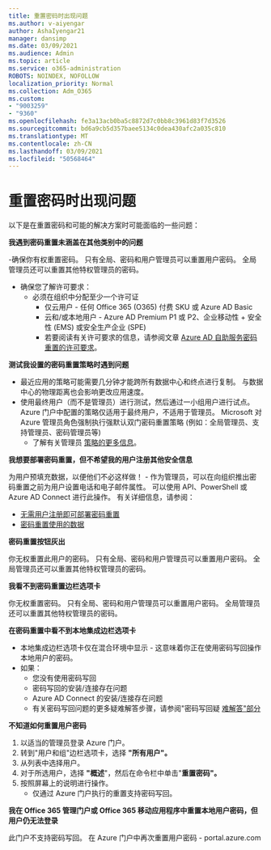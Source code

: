 ```yaml
---
title: 重置密码时出现问题
ms.author: v-aiyengar
author: AshaIyengar21
manager: dansimp
ms.date: 03/09/2021
ms.audience: Admin
ms.topic: article
ms.service: o365-administration
ROBOTS: NOINDEX, NOFOLLOW
localization_priority: Normal
ms.collection: Adm_O365
ms.custom:
- "9003259"
- "9360"
ms.openlocfilehash: fe3a13acb0ba5c8872d7c0bb8c3961d83f7d3526
ms.sourcegitcommit: bd6a9cb5d357baee5134c0dea430afc2a035c810
ms.translationtype: MT
ms.contentlocale: zh-CN
ms.lasthandoff: 03/09/2021
ms.locfileid: "50568464"
---
```

# <a name="problems-resetting-password"></a>重置密码时出现问题

以下是在重置密码和可能的解决方案时可能面临的一些问题：

**我遇到密码重置未涵盖在其他类别中的问题**

-确保你有权重置密码。 只有全局、密码和用户管理员可以重置用户密码。 全局管理员还可以重置其他特权管理员的密码。
- 确保您了解许可要求：
    - 必须在组织中分配至少一个许可证
        - 仅云用户 - 任何 Office 365 (O365) 付费 SKU 或 Azure AD Basic
        - 云和/或本地用户 - Azure AD Premium P1 或 P2、企业移动性 + 安全性 (EMS) 或安全生产企业 (SPE) 
        - 若要阅读有关许可要求的信息，请参阅文章 [Azure AD 自助服务密码重置的许可要求](https://docs.microsoft.com/azure/active-directory/active-directory-passwords-licensing?WT.mc_id=Portal-Microsoft_Azure_Support)。

**测试我设置的密码重置策略时遇到问题**

- 最近应用的策略可能需要几分钟才能跨所有数据中心和终点进行复制。 与数据中心的物理距离也会影响更改应用速度。
- 使用最终用户（而不是管理员）进行测试，然后通过一小组用户进行试点。 Azure 门户中配置的策略仅适用于最终用户，不适用于管理员。 Microsoft 对 Azure 管理员角色强制执行强默认双门密码重置策略 (例如：全局管理员、支持管理员、密码管理员等) 
    - 了解有关管理员 [策略的更多信息](https://docs.microsoft.com/azure/active-directory/active-directory-passwords-policy?WT.mc_id=Portal-Microsoft_Azure_Support#administrator-password-policy-differences)。

**我想要部署密码重置，但不希望我的用户注册其他安全信息**

为用户预填充数据，以便他们不必这样做！ - 作为管理员，可以在向组织推出密码重置之前为用户设置电话和电子邮件属性。 可以使用 API、PowerShell 或 Azure AD Connect 进行此操作。 有关详细信息，请参阅：
- [无需用户注册即可部署密码重置](https://docs.microsoft.com/azure/active-directory/active-directory-passwords-policy?WT.mc_id=Portal-Microsoft_Azure_Support#administrator-password-policy-differences)
- [密码重置使用的数据](https://docs.microsoft.com/azure/active-directory/active-directory-passwords-data?WT.mc_id=Portal-Microsoft_Azure_Support)

**密码重置按钮灰出**

你无权重置此用户的密码。 只有全局、密码和用户管理员可以重置用户密码。 全局管理员还可以重置其他特权管理员的密码。

**我看不到密码重置边栏选项卡**

你无权重置密码。 只有全局、密码和用户管理员可以重置用户密码。 全局管理员还可以重置其他特权管理员的密码。

**在密码重置中看不到本地集成边栏选项卡**

- 本地集成边栏选项卡仅在混合环境中显示 - 这意味着你正在使用密码写回操作本地用户的密码。
- 如果：
    - 您没有使用密码写回
    - 密码写回的安装/连接存在问题
    - Azure AD Connect 的安装/连接存在问题
    - 有关密码写回问题的更多疑难解答步骤，请参阅"密码写回疑 [难解答"部分](https://docs.microsoft.com/azure/active-directory/active-directory-passwords-data?WT.mc_id=Portal-Microsoft_Azure_Support)

**不知道如何重置用户密码**

1. 以适当的管理员登录 Azure 门户。
1. 转到"用户和组"边栏选项卡，选择 **"所有用户"。**
1. 从列表中选择用户。
1. 对于所选用户，选择 **"概述**"，然后在命令栏中单击"**重置密码"。**
1. 按照屏幕上的说明进行操作。
    - 仅通过 Azure 门户执行的重置支持密码写回。

**我在 Office 365 管理门户或 Office 365 移动应用程序中重置本地用户密码，但用户仍无法登录**

此门户不支持密码写回。 在 Azure 门户中再次重置用户密码 - portal.azure.com

